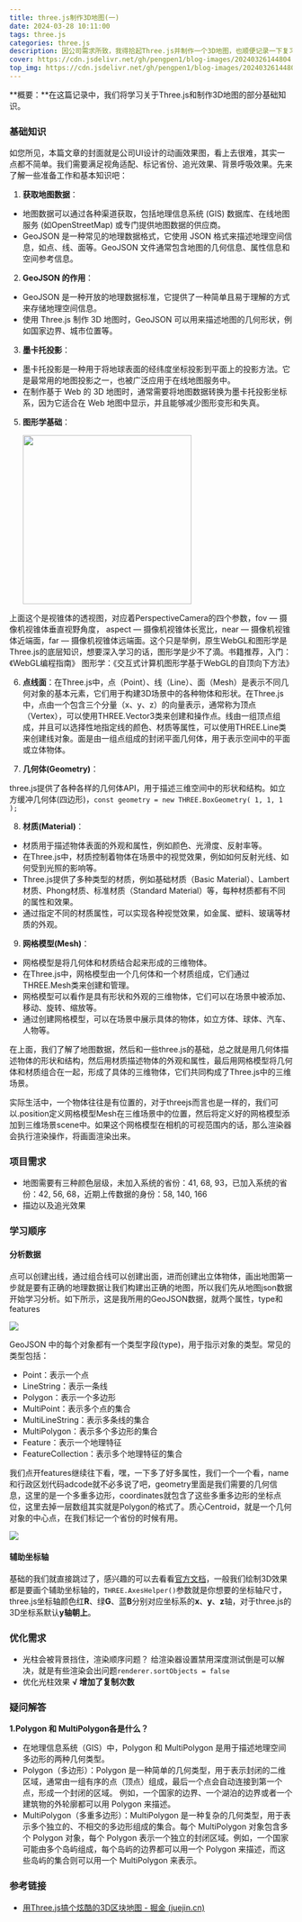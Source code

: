 ```yaml
---
title: three.js制作3D地图(一)
date: 2024-03-28 10:11:00
tags: three.js
categories: three.js
description: 因公司需求所致，我得拾起Three.js并制作一个3D地图，也顺便记录一下复习过程。阅读时长：7min。
cover: https://cdn.jsdelivr.net/gh/pengpen1/blog-images/20240326144804.gif
top_img: https://cdn.jsdelivr.net/gh/pengpen1/blog-images/20240326144804.gif
---
```

**概要：**在这篇记录中，我们将学习关于Three.js和制作3D地图的部分基础知识。

### 基础知识

如您所见，本篇文章的封面就是公司UI设计的动画效果图，看上去很难，其实一点都不简单。我们需要满足视角适配、标记省份、追光效果、背景呼吸效果。先来了解一些准备工作和基本知识吧：

1. **获取地图数据**：

- 地图数据可以通过各种渠道获取，包括地理信息系统 (GIS) 数据库、在线地图服务 (如OpenStreetMap) 或专门提供地图数据的供应商。
- GeoJSON 是一种常见的地理数据格式，它使用 JSON 格式来描述地理空间信息，如点、线、面等。GeoJSON 文件通常包含地图的几何信息、属性信息和空间参考信息。

2. **GeoJSON 的作用**：

- GeoJSON 是一种开放的地理数据标准，它提供了一种简单且易于理解的方式来存储地理空间信息。
- 使用 Three.js 制作 3D 地图时，GeoJSON 可以用来描述地图的几何形状，例如国家边界、城市位置等。

3. **墨卡托投影**：

- 墨卡托投影是一种用于将地球表面的经纬度坐标投影到平面上的投影方法。它是最常用的地图投影之一，也被广泛应用于在线地图服务中。
- 在制作基于 Web 的 3D 地图时，通常需要将地图数据转换为墨卡托投影坐标系，因为它适合在 Web 地图中显示，并且能够减少图形变形和失真。

5. **图形学基础**： 

    <img src="https://cdn.jsdelivr.net/gh/pengpen1/blog-images/%E8%A7%86%E9%94%A5%E4%BD%93.png" width = "300" align=center />

上面这个是视锥体的透视图，对应着PerspectiveCamera的四个参数，fov — 摄像机视锥体垂直视野角度，
aspect — 摄像机视锥体长宽比，near — 摄像机视锥体近端面，far — 摄像机视锥体远端面。这个只是举例，原生WebGL和图形学是Three.js的底层知识，想要深入学习的话，图形学是少不了滴。书籍推荐，入门：《WebGL编程指南》 图形学：《交互式计算机图形学基于WebGL的自顶向下方法》

6. **点线面**：在Three.js中，点（Point）、线（Line）、面（Mesh）是表示不同几何对象的基本元素，它们用于构建3D场景中的各种物体和形状。在Three.js中，点由一个包含三个分量（x、y、z）的向量表示，通常称为顶点（Vertex），可以使用THREE.Vector3类来创建和操作点。线由一组顶点组成，并且可以选择性地指定线的颜色、材质等属性，可以使用THREE.Line类来创建线对象。面是由一组点组成的封闭平面几何体，用于表示空间中的平面或立体物体。

7. **几何体(Geometry)**：

three.js提供了各种各样的几何体API，用于描述三维空间中的形状和结构。如立方缓冲几何体(四边形)，`const geometry = new THREE.BoxGeometry( 1, 1, 1 ); `

8. **材质(Material)**：

- 材质用于描述物体表面的外观和属性，例如颜色、光滑度、反射率等。
- 在Three.js中，材质控制着物体在场景中的视觉效果，例如如何反射光线、如何受到光照的影响等。
- Three.js提供了多种类型的材质，例如基础材质（Basic Material）、Lambert材质、Phong材质、标准材质（Standard Material）等，每种材质都有不同的属性和效果。
- 通过指定不同的材质属性，可以实现各种视觉效果，如金属、塑料、玻璃等材质的外观。

9. **网格模型(Mesh)**：

- 网格模型是将几何体和材质结合起来形成的三维物体。
- 在Three.js中，网格模型由一个几何体和一个材质组成，它们通过THREE.Mesh类来创建和管理。
- 网格模型可以看作是具有形状和外观的三维物体，它们可以在场景中被添加、移动、旋转、缩放等。
- 通过创建网格模型，可以在场景中展示具体的物体，如立方体、球体、汽车、人物等。

在上面，我们了解了地图数据，然后和一些three.js的基础，总之就是用几何体描述物体的形状和结构，然后用材质描述物体的外观和属性，最后用网格模型将几何体和材质组合在一起，形成了具体的三维物体，它们共同构成了Three.js中的三维场景。

实际生活中，一个物体往往是有位置的，对于threejs而言也是一样的，我们可以.position定义网格模型Mesh在三维场景中的位置，然后将定义好的网格模型添加到三维场景scene中。如果这个网格模型在相机的可视范围内的话，那么渲染器会执行渲染操作，将画面渲染出来。





### **项目需求**

- 地图需要有三种颜色层级，未加入系统的省份：41, 68, 93，已加入系统的省份：42, 56, 68，近期上传数据的身份：58, 140, 166
- 描边以及追光效果





### 学习顺序

#### 分析数据

点可以创建出线，通过组合线可以创建出面，进而创建出立体物体，画出地图第一步就是要有正确的地理数据让我们构建出正确的地图，所以我们先从地图json数据开始学习分析。如下所示，这是我所用的GeoJSON数据，就两个属性，type和features

![](https://cdn.jsdelivr.net/gh/pengpen1/blog-images/20240330181336.png)

GeoJSON 中的每个对象都有一个类型字段(type)，用于指示对象的类型。常见的类型包括：

- Point：表示一个点
- LineString：表示一条线
- Polygon：表示一个多边形
- MultiPoint：表示多个点的集合
- MultiLineString：表示多条线的集合
- MultiPolygon：表示多个多边形的集合
- Feature：表示一个地理特征
- FeatureCollection：表示多个地理特征的集合

我们点开features继续往下看，嘿，一下多了好多属性，我们一个一个看，name和行政区划代码adcode就不必多说了吧，geometry里面是我们需要的几何信息，这里的是一个多重多边形，coordinates就包含了这些多重多边形的坐标点位，这里去掉一层数组其实就是Polygon的格式了。质心Centroid，就是一个几何对象的中心点，在我们标记一个省份的时候有用。

![](https://cdn.jsdelivr.net/gh/pengpen1/blog-images/20240330182121.png)



#### 辅助坐标轴

基础的我们就直接跳过了，感兴趣的可以去看看[官方文档](https://threejs.org/docs/index.html#manual/zh/introduction/Creating-a-scene)，一般我们绘制3D效果都是要画个辅助坐标轴的，`THREE.AxesHelper()`参数就是你想要的坐标轴尺寸，three.js坐标轴颜色红**R**、绿**G**、蓝**B**分别对应坐标系的**x**、**y**、**z**轴，对于three.js的3D坐标系默认**y轴朝上**。



### 优化需求

- 光柱会被背景挡住，渲染顺序问题？ 给渲染器设置禁用深度测试倒是可以解决，就是有些渲染会出问题`renderer.sortObjects = false`
- 优化光柱效果 **√ 增加了复制次数**



### 疑问解答

**1.Polygon 和 MultiPolygon各是什么？**

- 在地理信息系统（GIS）中，Polygon 和 MultiPolygon 是用于描述地理空间多边形的两种几何类型。
- Polygon（多边形）：Polygon 是一种简单的几何类型，用于表示封闭的二维区域，通常由一组有序的点（顶点）组成，最后一个点会自动连接到第一个点，形成一个封闭的区域。
  例如，一个国家的边界、一个湖泊的边界或者一个建筑物的外轮廓都可以用 Polygon 来描述。
- MultiPolygon（多重多边形）：MultiPolygon 是一种复杂的几何类型，用于表示多个独立的、不相交的多边形组成的集合。每个 MultiPolygon 对象包含多个 Polygon 对象，每个 Polygon 表示一个独立的封闭区域。例如，一个国家可能由多个岛屿组成，每个岛屿的边界都可以用一个 Polygon 来描述，而这些岛屿的集合则可以用一个 MultiPolygon 来表示。





### 参考链接

- [用Three.js搞个炫酷的3D区块地图 - 掘金 (juejin.cn)](https://juejin.cn/post/7250375753598844983)

